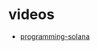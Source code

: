 # videos

- [programming-solana](https://www.youtube.com/watch?v=NkwrJ8KdjLM&list=PLrJhngSjz4k1QfSldB4SK4vimWtSgDRkX&index=8)